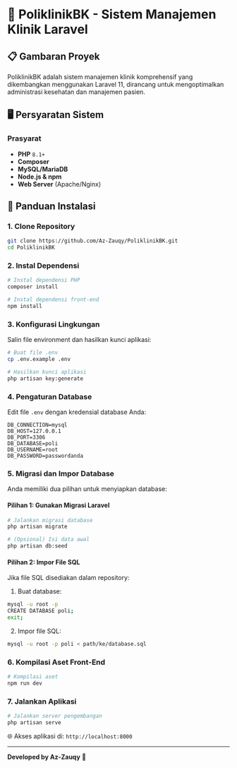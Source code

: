# 🏥 PoliklinikBK - Sistem Manajemen Klinik Laravel

## 📋 Gambaran Proyek
PoliklinikBK adalah sistem manajemen klinik komprehensif yang dikembangkan menggunakan Laravel 11, dirancang untuk mengoptimalkan administrasi kesehatan dan manajemen pasien.

## 🖥️ Persyaratan Sistem

### Prasyarat
- **PHP** `8.1+`
- **Composer** 
- **MySQL/MariaDB**
- **Node.js & npm**
- **Web Server** (Apache/Nginx)

## 🚀 Panduan Instalasi

### 1. Clone Repository
```bash
git clone https://github.com/Az-Zauqy/PoliklinikBK.git
cd PoliklinikBK
```

### 2. Instal Dependensi
```bash
# Instal dependensi PHP
composer install

# Instal dependensi front-end
npm install
```

### 3. Konfigurasi Lingkungan
Salin file environment dan hasilkan kunci aplikasi:
```bash
# Buat file .env
cp .env.example .env

# Hasilkan kunci aplikasi
php artisan key:generate
```

### 4. Pengaturan Database
Edit file `.env` dengan kredensial database Anda:
```env
DB_CONNECTION=mysql
DB_HOST=127.0.0.1
DB_PORT=3306
DB_DATABASE=poli
DB_USERNAME=root
DB_PASSWORD=passwordanda
```

### 5. Migrasi dan Impor Database
Anda memiliki dua pilihan untuk menyiapkan database:

#### Pilihan 1: Gunakan Migrasi Laravel
```bash
# Jalankan migrasi database
php artisan migrate

# (Opsional) Isi data awal
php artisan db:seed
```

#### Pilihan 2: Impor File SQL
Jika file SQL disediakan dalam repository:
1. Buat database:
```bash
mysql -u root -p
CREATE DATABASE poli;
exit;
```

2. Impor file SQL:
```bash
mysql -u root -p poli < path/ke/database.sql
```

### 6. Kompilasi Aset Front-End
```bash
# Kompilasi aset
npm run dev
```

### 7. Jalankan Aplikasi
```bash
# Jalankan server pengembangan
php artisan serve
```

🌐 Akses aplikasi di: `http://localhost:8000`

---

**Developed by Az-Zauqy** 🚀
